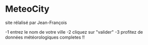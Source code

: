 # MeteoCity

site rélalisé par Jean-François

-1 entrez le nom de votre ville
-2 cliquez sur "valider"
-3 profitez de données météorologiques completes !!